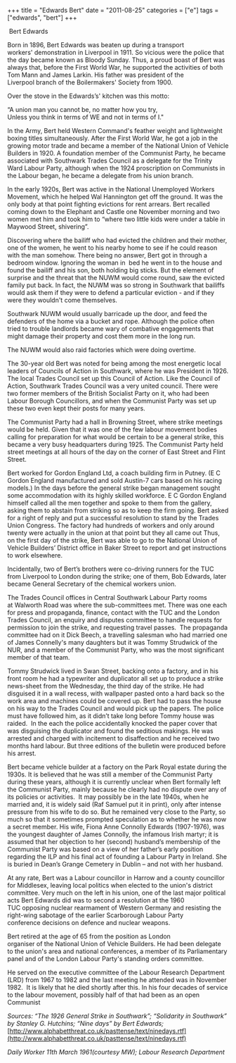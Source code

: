 +++
title = "Edwards Bert"
date = "2011-08-25"
categories = ["e"]
tags = ["edwards", "bert"]
+++

 Bert Edwards

Born in 1896, Bert Edwards was beaten up during a transport workers' demonstration in Liverpool in 1911. So vicious were the police that the day became known as Bloody Sunday. Thus, a proud boast of Bert was always that, before the First World War, he supported the activities of both Tom Mann and James Larkin. His father was president of the Liverpool branch of the Boilermakers' Society from 1900. 

Over the stove in the Edwards’s' kitchen was this motto:

“A union man you cannot be, no matter how you try,  
Unless you think in terms of WE and not in terms of I."  
  
In the Army, Bert held Western Command's feather weight and lightweight boxing titles simultaneously. After the First World War, he got a job in the growing motor trade and became a member of the National Union of Vehicle Builders in 1920. A foundation member of the Communist Party, he became associated with Southwark Trades Council as a delegate for the Trinity Ward Labour Party, although when the 1924 proscription on Communists in the Labour began, he became a delegate from his union branch.

In the early 1920s, Bert was active in the National Unemployed Workers Movement, which he helped Wal Hannington get off the ground. It was the only body at that point fighting evictions for rent arrears. Bert recalled coming down to the Elephant and Castle one November morning and two women met him and took him to “where two little kids were under a table in Maywood Street, shivering”.

Discovering where the bailiff who had evicted the children and their mother, one of the women, he went to his nearby home to see if he could reason with the man somehow. There being no answer, Bert got in through a bedroom window. Ignoring the woman in  bed he went in to the house and found the bailiff and his son, both holding big sticks. But the element of surprise and the threat that the NUWM would come round, saw the evicted family put back. In fact, the NUWM was so strong in Southwark that bailiffs would ask them if they were to defend a particular eviction - and if they were they wouldn't come themselves.

Southwark NUWM would usually barricade up the door, and feed the defenders of the home via a bucket and rope. Although the police often tried to trouble landlords became wary of combative engagements that might damage their property and cost them more in the long run.

The NUWM would also raid factories which were doing overtime.

The 30-year old Bert was noted for being among the most energetic local leaders of Councils of Action in Southwark, where he was President in 1926. The local Trades Council set up this Council of Action. Like the Council of Action, Southwark Trades Council was a very united council. There were two former members of the British Socialist Party on it, who had been Labour Borough Councillors, and when the Communist Party was set up these two even kept their posts for many years.

  
The Communist Party had a hall in Browning Street, where strike meetings would be held. Given that it was one of the few labour movement bodies calling for preparation for what would be certain to be a general strike, this became a very busy headquarters during 1925. The Communist Party held street meetings at all hours of the day on the corner of East Street and Flint Street.

Bert worked for Gordon England Ltd, a coach building firm in Putney. (E C Gordon England manufactured and sold Austin-7 cars based on his racing models.) In the days before the general strike began management sought some accommodation with its highly skilled workforce. E C Gordon England himself called all the men together and spoke to them from the gallery, asking them to abstain from striking so as to keep the firm going. Bert asked for a right of reply and put a successful resolution to stand by the Trades Union Congress. The factory had hundreds of workers and only around twenty were actually in the union at that point but they all came out Thus, on the first day of the strike, Bert was able to go to the National Union of Vehicle Builders’ District office in Baker Street to report and get instructions to work elsewhere.

Incidentally, two of Bert’s brothers were co-driving runners for the TUC from Liverpool to London during the strike; one of them, Bob Edwards, later became General Secretary of the chemical workers union.

The Trades Council offices in Central Southwark Labour Party rooms at Walworth Road was where the sub-committees met. There was one each for press and propaganda, finance, contact with the TUC and the London Trades Council, an enquiry and disputes committee to handle requests for permission to join the strike, and requesting travel passes.  The propaganda committee had on it Dick Beech, a travelling salesman who had married one of James Connelly's many daughters but it was Tommy Strudwick of the NUR, and a member of the Communist Party, who was the most significant member of that team.

Tommy Strudwick lived in Swan Street, backing onto a factory, and in his front room he had a typewriter and duplicator all set up to produce a strike news-sheet from the Wednesday, the third day of the strike. He had disguised it in a wall recess, with wallpaper pasted onto a hard back so the work area and machines could be covered up. Bert had to pass the house on his way to the Trades Council and would pick up the papers. The police must have followed him, as it didn’t take long before Tommy house was raided.  In the each the police accidentally knocked the paper cover that was disguising the duplicator and found the seditious makings. He was arrested and charged with incitement to disaffection and he received two months hard labour. But three editions of the bulletin were produced before his arrest.  
  
Bert became vehicle builder at a factory on the Park Royal estate during the 1930s. It is believed that he was still a member of the Communist Party during these years, although it is currently unclear when Bert formally left the Communist Party, mainly because he clearly had no dispute over any of its policies or activities.  It may possibly be in the late 1940s, when he married and, it is widely said (Raf Samuel put it in print), only after intense pressure from his wife to do so. But he remained very close to the Party, so much so that it sometimes prompted speculation as to whether he was now a secret member. His wife, Fiona Anne Connolly Edwards (1907-1976), was the youngest daughter of James Connolly, the infamous Irish martyr; it is assumed that her objection to her (second) husband’s membership of the Communist Party was based on a view of her father’s early position regarding the ILP and his final act of founding a Labour Party in Ireland. She is buried in Dean’s Grange Cemetery in Dublin – and not with her husband.

At any rate, Bert was a Labour councillor in Harrow and a county councillor for Middlesex, leaving local politics when elected to the union's district committee. Very much on the left in his union, one of the last major political acts Bert Edwards did was to second a resolution at the 1960  TUC opposing nuclear rearmament of Western Germany and resisting the right-wing sabotage of the earlier Scarborough Labour Party conference decisions on defence and nuclear weapons.

  
Bert retired at the age of 65 from the position as London organiser of the National Union of Vehicle Builders. He had been delegate to the union's area and national conferences, a member of its Parliamentary panel and of the London Labour Party's standing orders committee.

He served on the executive committee of the Labour Research Department (LRD) from 1967 to 1982 and the last meeting he attended was in November 1982.  It is likely that he died shortly after this. In his four decades of service to the labour movement, possibly half of that had been as an open Communist 

_Sources: “The 1926 General Strike in Southwark”; “Solidarity in Southwark” by_ _Stanley_ _G. Hutchins; “Nine days” by Bert Edwards;_ [http://www.alphabetthreat.co.uk/pasttense/text/ninedays.rtf](http://www.alphabetthreat.co.uk/pasttense/text/ninedays.rtf)

_Daily Worker 11th March 1961(courtesy MW); Labour Research Department_
